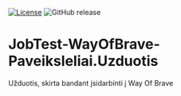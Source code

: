 [![License](https://img.shields.io/github/license/MekDrop/JobTest-WayOfBrave-Paveiksleliai.Uzduotis.svg?maxAge=2592000)](License.txt) ![GitHub release](https://img.shields.io/github/release/MekDrop/JobTest-WayOfBrave-Paveiksleliai.Uzduotis.svg?maxAge=2592000)

# JobTest-WayOfBrave-Paveiksleliai.Uzduotis

Užduotis, skirta bandant įsidarbinti į Way Of Brave
